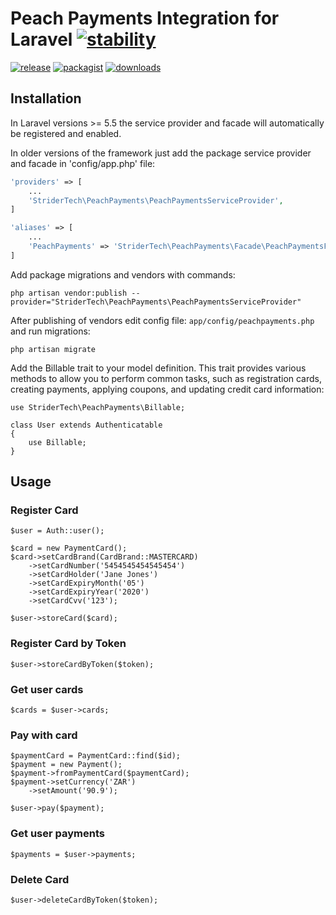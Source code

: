 # Peach Payments Integration for Laravel [![stability][0]][0.1]
[![release][1]][1.1] [![packagist][3]][3.1] [![downloads][5]][3.1]

## Installation

In Laravel versions >= 5.5 the service provider and facade will automatically be registered and enabled. 

In older versions of the framework just add the package service provider and facade in 'config/app.php' file:
```php
'providers' => [
    ...
    'StriderTech\PeachPayments\PeachPaymentsServiceProvider',
]

'aliases' => [
    ...
    'PeachPayments' => 'StriderTech\PeachPayments\Facade\PeachPaymentsFacade',
]
```

Add package migrations and vendors with commands:
```
php artisan vendor:publish --provider="StriderTech\PeachPayments\PeachPaymentsServiceProvider"
```
After publishing of vendors edit config file: `app/config/peachpayments.php` and run migrations: 
```
php artisan migrate
```

Add the Billable trait to your model definition. This trait provides various methods to allow you to perform common tasks, such as registration cards, creating payments, applying coupons, and updating credit card information:

```
use StriderTech\PeachPayments\Billable;

class User extends Authenticatable
{
    use Billable;
}
```

## Usage

### Register Card

```
$user = Auth::user();

$card = new PaymentCard();
$card->setCardBrand(CardBrand::MASTERCARD)
    ->setCardNumber('5454545454545454')
    ->setCardHolder('Jane Jones')
    ->setCardExpiryMonth('05')
    ->setCardExpiryYear('2020')
    ->setCardCvv('123');
    
$user->storeCard($card);
```

### Register Card by Token

```
$user->storeCardByToken($token);
```

### Get user cards
```
$cards = $user->cards;
```

### Pay with card
```
$paymentCard = PaymentCard::find($id);
$payment = new Payment();
$payment->fromPaymentCard($paymentCard);
$payment->setCurrency('ZAR')
    ->setAmount('90.9');
    
$user->pay($payment);
```

### Get user payments
```
$payments = $user->payments;
```

### Delete Card

```
$user->deleteCardByToken($token);
```

[0]: https://img.shields.io/badge/stability-experimental-orange.svg?style=flat-square
[0.1]: https://nodejs.org/api/documentation.html#documentation_stability_index
[0.2]: https://img.shields.io/badge/stability-stable-green.svg?style=flat-square
[1]: https://img.shields.io/github/release/strider-tech/peach-payments/all.svg
[1.1]: https://github.com/strider-tech/peach-payments/releases
[2]: https://img.shields.io/github/tag/strider-tech/peach-payments.svg
[3]: https://img.shields.io/packagist/v/strider-tech/peach-payments.svg
[3.1]: https://packagist.org/packages/strider-tech/peach-payments
[4]: https://poser.pugx.org/strider-tech/peach-payments/v/stable.svg
[5]: https://poser.pugx.org/strider-tech/peach-payments/downloads
